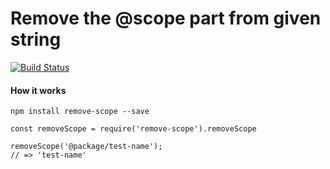 # Remove the @scope part from given string 
[![Build Status](https://travis-ci.org/matthiaskomarek/remove-scope.svg?branch=master)](https://travis-ci.org/matthiaskomarek/remove-scope)

#### How it works
```
npm install remove-scope --save
```

```
const removeScope = require('remove-scope').removeScope

removeScope('@package/test-name');
// => 'test-name'

```
